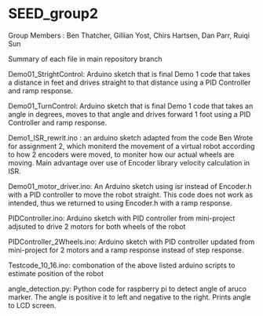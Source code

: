 # SEED_group2

Group Members : Ben Thatcher, Gillian Yost, Chirs Hartsen, Dan Parr, Ruiqi Sun

Summary of each file in main repository branch

Demo01_StrightControl: Arduino sketch that is final Demo 1 code that takes a distance in feet and drives straight to that distance using a PID Controller and ramp response.

Demo01_TurnControl: Arduino sketch that is final Demo 1 code that takes an angle in degrees, moves to that angle and drives forward 1 foot using a PID Controller and ramp response.

Demo1_ISR_rewrit.ino : an arduino sketch adapted from the code Ben Wrote for assignment 2, which moniterd the movement of a virtual robot according to how 2 encoders were moved, to moniter how our actual wheels are moving. Main advantage over use of Encoder library velocity calculation in ISR.

Demo01_motor_driver.ino: An Arduino sketch using isr instead of Encoder.h with a PID controller to move the robot straight. This code does not work as intended, thus we returned to using Encoder.h with a ramp response.

PIDController.ino: Arduino sketch with PID controller from mini-project adjsuted to drive 2 motors for both wheels of the robot

PIDController_2Wheels.ino: Arduino sketch with PID controller updated from mini-project for 2 motors and a ramp response instead of step response.

Testcode_10_16.ino: combonation of the above listed arduino scripts to estimate position of the robot

angle_detection.py: Python code for raspberry pi to detect angle of aruco marker. The angle is positive it to left and negative to the right. Prints angle to LCD screen.

